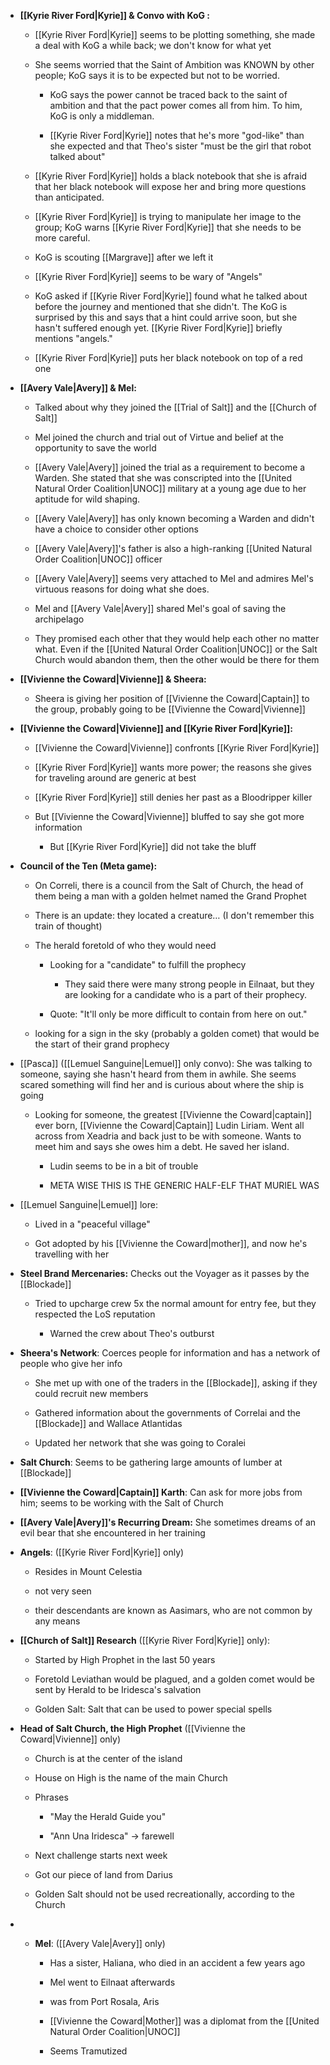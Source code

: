 - **[[Kyrie River Ford|Kyrie]] & Convo with KoG :**
    
    - [[Kyrie River Ford|Kyrie]] seems to be plotting something, she made a deal with KoG a while back; we don't know for what yet
        
    - She seems worried that the Saint of Ambition was KNOWN by other people; KoG says it is to be expected but not to be worried.
        
        - KoG says the power cannot be traced back to the saint of ambition and that the pact power comes all from him. To him, KoG is only a middleman.
            
        - [[Kyrie River Ford|Kyrie]] notes that he's more "god-like" than she expected and that Theo's sister "must be the girl that robot talked about"
            
    - [[Kyrie River Ford|Kyrie]] holds a black notebook that she is afraid that her black notebook will expose her and bring more questions than anticipated.
        
    - [[Kyrie River Ford|Kyrie]] is trying to manipulate her image to the group; KoG warns [[Kyrie River Ford|Kyrie]] that she needs to be more careful.
        
    - KoG is scouting [[Margrave]] after we left it
        
    - [[Kyrie River Ford|Kyrie]] seems to be wary of "Angels"
        
    - KoG asked if [[Kyrie River Ford|Kyrie]] found what he talked about before the journey and mentioned that she didn't. The KoG is surprised by this and says that a hint could arrive soon, but she hasn't suffered enough yet. [[Kyrie River Ford|Kyrie]] briefly mentions "angels."
        
    - [[Kyrie River Ford|Kyrie]] puts her black notebook on top of a red one
        
- **[[Avery Vale|Avery]] & Mel:**
    
    - Talked about why they joined the [[Trial of Salt]] and the [[Church of Salt]]
        
    - Mel joined the church and trial out of Virtue and belief at the opportunity to save the world
        
    - [[Avery Vale|Avery]] joined the trial as a requirement to become a Warden. She stated that she was conscripted into the [[United Natural Order Coalition|UNOC]] military at a young age due to her aptitude for wild shaping.
        
    - [[Avery Vale|Avery]] has only known becoming a Warden and didn't have a choice to consider other options
        
    - [[Avery Vale|Avery]]'s father is also a high-ranking [[United Natural Order Coalition|UNOC]] officer
        
    - [[Avery Vale|Avery]] seems very attached to Mel and admires Mel's virtuous reasons for doing what she does.
        
    - Mel and [[Avery Vale|Avery]] shared Mel's goal of saving the archipelago
        
    - They promised each other that they would help each other no matter what. Even if the [[United Natural Order Coalition|UNOC]] or the Salt Church would abandon them, then the other would be there for them

- **[[Vivienne the Coward|Vivienne]] & Sheera:**
    
    - Sheera is giving her position of [[Vivienne the Coward|Captain]] to the group, probably going to be [[Vivienne the Coward|Vivienne]]
        
- **[[Vivienne the Coward|Vivienne]] and [[Kyrie River Ford|Kyrie]]:**
    
    - [[Vivienne the Coward|Vivienne]] confronts [[Kyrie River Ford|Kyrie]]
        
    - [[Kyrie River Ford|Kyrie]] wants more power; the reasons she gives for traveling around are generic at best
        
    - [[Kyrie River Ford|Kyrie]] still denies her past as a Bloodripper killer
        
    - But [[Vivienne the Coward|Vivienne]] bluffed to say she got more information
        
        - But [[Kyrie River Ford|Kyrie]] did not take the bluff
            
- **Council of the Ten (Meta game):**
    
    - On Correli, there is a council from the Salt of Church, the head of them being a man with a golden helmet named the Grand Prophet
        
    - There is an update: they located a creature… (I don't remember this train of thought)
        
    - The herald foretold of who they would need
        
        - Looking for a "candidate" to fulfill the prophecy
            
            - They said there were many strong people in Eilnaat, but they are looking for a candidate who is a part of their prophecy.
                
        - Quote: "It'll only be more difficult to contain from here on out."
            
    - looking for a sign in the sky (probably a golden comet) that would be the start of their grand prophecy
        
- [[Pasca]] ([[Lemuel Sanguine|Lemuel]] only convo): She was talking to someone, saying she hasn't heard from them in awhile. She seems scared something will find her and is curious about where the ship is going
    
    - Looking for someone, the greatest [[Vivienne the Coward|captain]] ever born, [[Vivienne the Coward|Captain]] Ludin Liriam. Went all across from Xeadria and back just to be with someone. Wants to meet him and says she owes him a debt. He saved her island.
        
        - Ludin seems to be in a bit of trouble
            
        - META WISE THIS IS THE GENERIC HALF-ELF THAT MURIEL WAS
            
- [[Lemuel Sanguine|Lemuel]] lore:
    
    - Lived in a "peaceful village"
        
    - Got adopted by his [[Vivienne the Coward|mother]], and now he's travelling with her
-  **Steel Brand Mercenaries:** Checks out the Voyager as it passes by the [[Blockade]]
    
    - Tried to upcharge crew 5x the normal amount for entry fee, but they respected the LoS reputation
        
        - Warned the crew about Theo's outburst
            
- **Sheera's Network**: Coerces people for information and has a network of people who give her info
    
    - She met up with one of the traders in the [[Blockade]], asking if they could recruit new members
        
    - Gathered information about the governments of Correlai and the [[Blockade]] and Wallace Atlantidas
        
    - Updated her network that she was going to Coralei
        
- **Salt Church**: Seems to be gathering large amounts of lumber at [[Blockade]]
    
- **[[Vivienne the Coward|Captain]] Karth**: Can ask for more jobs from him; seems to be working with the Salt of Church
    
- **[[Avery Vale|Avery]]'s Recurring Dream:** She sometimes dreams of an evil bear that she encountered in her training
- **Angels**: ([[Kyrie River Ford|Kyrie]] only)
    
    - Resides in Mount Celestia
        
    - not very seen
        
    - their descendants are known as Aasimars, who are not common by any means
        
- **[[Church of Salt]] Research** ([[Kyrie River Ford|Kyrie]] only):
    
    - Started by High Prophet in the last 50 years
        
    - Foretold Leviathan would be plagued, and a golden comet would be sent by Herald to be Iridesca's salvation
        
    - Golden Salt: Salt that can be used to power special spells
        
- **Head of Salt Church, the High Prophet** ([[Vivienne the Coward|Vivienne]] only)
    
    - Church is at the center of the island
        
    - House on High is the name of the main Church
        
    - Phrases
        
        - "May the Herald Guide you"
            
        - "Ann Una Iridesca" -> farewell
            
    - Next challenge starts next week
        
    - Got our piece of land from Darius
        
    - Golden Salt should not be used recreationally, according to the Church
- - **Mel**: ([[Avery Vale|Avery]] only)
    
    - Has a sister, Haliana, who died in an accident a few years ago
        
    - Mel went to Eilnaat afterwards
        
    - was from Port Rosala, Aris
        
    - [[Vivienne the Coward|Mother]] was a diplomat from the [[United Natural Order Coalition|UNOC]]
        
    - Seems Tramutized